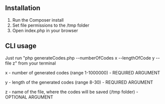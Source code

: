 ## Installation
1. Run the Composer install 
2. Set file permissions to the /tmp folder
3. Open index.php in your browser

## CLI usage

Just run "php generateCodes.php --numberOfCodes x --lengthOfCode y --file z" from your terminal

x - number of generated codes (range 1-1000000) - REQUIRED ARGUMENT

y - length of the generated codes (range 8-30) - REQUIRED ARGUMENT

z - name of the file, where the codes will be saved (/tmp folder) - OPTIONAL ARGUMENT
